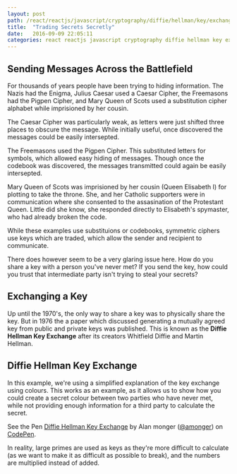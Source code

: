 ```yaml
---
layout: post
path: /react/reactjs/javascript/cryptography/diffie/hellman/key/exchange/2016/09/09/trading-secrets-secretly.html
title:  "Trading Secrets Secretly"
date:   2016-09-09 22:05:11
categories: react reactjs javascript cryptography diffie hellman key exchange
---
```


## Sending Messages Across the Battlefield

For thousands of years people have been trying to hiding information. The
Nazis had the Enigma, Julius Caesar used a Caesar Cipher, the Freemasons
had the Pigpen Cipher, and Mary Queen of Scots used a substitution cipher
alphabet while imprisioned by her cousin.

The Caesar Cipher was particularly weak, as letters were just shifted three
places to obscure the message. While initially useful, once discovered the
messages could be easily intersepted.

The Freemasons used the Pigpen Cipher. This substituted letters for symbols,
which allowed easy hiding of messages. Though once the codebook was
discovered, the messages transmitted could again be easily intersepted.

Mary Queen of Scots was imprisioned by her cousin (Queen Elisabeth I) for
plotting to take the throne. She, and her Catholic supporters were in
communication where she consented to the assasination of the Protestant
Queen. Little did she know, she responded directly to Elisabeth's spymaster,
who had already broken the code.

While these examples use substituions or codebooks, symmetric ciphers use
keys which are traded, which allow the sender and recipient to communicate.

There does however seem to be a very glaring issue here. How do you share a
key with a person you've never met? If you send the key, how could you
trust that intermediate party isn't trying to steal your secrets?

## Exchanging a Key

Up until the 1970's, the only way to share a key was to physically share
the key. But in 1976 the a paper which discussed generating a mutually
agreed key from public and private keys was published. This is known as the
**Diffie Hellman Key Exchange** after its creators
Whitfield Diffie and Martin Hellman.

## Diffie Hellman Key Exchange

In this example, we're using a simplified explanation of the key exchange
using colours. This works as an example, as it allows us to show how you
could create a secret colour between two parties who have never met, while
not providing enough information for a third party to calculate the secret.

<p data-height="1400px" data-theme-id="light" data-slug-hash="amOPra" data-default-tab="result" data-user="amonger" data-embed-version="2" class="codepen">See the Pen <a href="http://codepen.io/amonger/pen/amOPra/">Diffie Hellman Key Exchange</a> by Alan monger (<a href="http://codepen.io/amonger">@amonger</a>) on <a href="http://codepen.io">CodePen</a>.</p>
<script async src="//assets.codepen.io/assets/embed/ei.js"></script>

In reality, large primes are used as keys as they're more difficult to
calculate (as we want to make it as difficult as possible to break), and
the numbers are multiplied instead of added.
